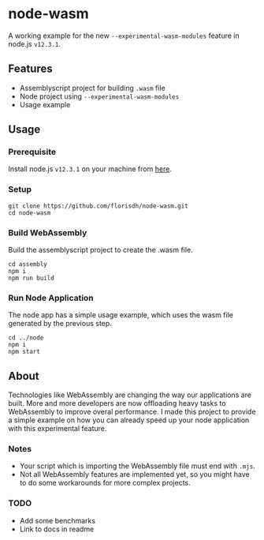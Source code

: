 # node-wasm
A working example for the new `--experimental-wasm-modules` feature in node.js `v12.3.1`.

## Features
- Assemblyscript project for building `.wasm` file
- Node project using `--experimental-wasm-modules`
- Usage example

## Usage
### Prerequisite
Install node.js `v12.3.1` on your machine from [here](https://nodejs.org/dist/v12.3.1).

### Setup
```
git clone https://github.com/florisdh/node-wasm.git
cd node-wasm
```

### Build WebAssembly
Build the assemblyscript project to create the .wasm file.
```
cd assembly
npm i
npm run build
```
### Run Node Application
The node app has a simple usage example, which uses the wasm file generated by the previous step.
```
cd ../node
npm i
npm start
```

## About
Technologies like WebAssembly are changing the way our applications are built. More and more developers are now offloading heavy tasks to WebAssembly to improve overal performance. I made this project to provide a simple example on how you can already speed up your node application with this experimental feature.

### Notes
- Your script which is importing the WebAssembly file must end with `.mjs`.
- Not all WebAssembly features are implemented yet, so you might have to do some workarounds for more complex projects.

### TODO
- Add some benchmarks
- Link to docs in readme
